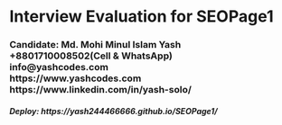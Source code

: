 <h1>Interview Evaluation for SEOPage1</h1>
<!-- <h2>Post name: WordPress Developer</h2> -->
<h3>Candidate: Md. Mohi Minul Islam Yash <br/>
+8801710008502(Cell & WhatsApp) <br/>
info@yashcodes.com <br/>
https://www.yashcodes.com <br/>
https://www.linkedin.com/in/yash-solo/ <br/>
</h3>
<h5>Deploy: https://yash244466666.github.io/SEOPage1/</h5>
